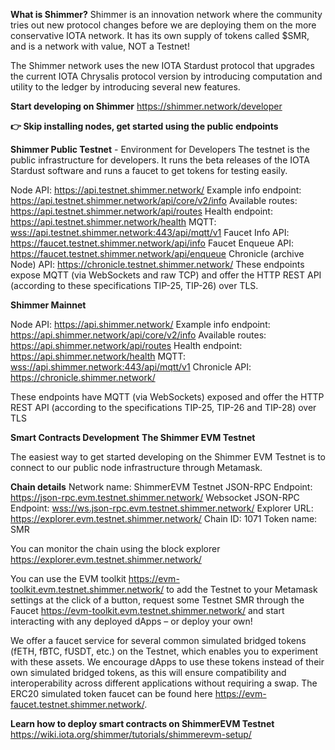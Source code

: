 **What is Shimmer?**
Shimmer is an innovation network where the community tries out new protocol changes before we are deploying them on the more conservative IOTA network. It has its own supply of tokens called $SMR, and is a network with value, NOT a Testnet!

The Shimmer network uses the new IOTA Stardust protocol that upgrades the current IOTA Chrysalis protocol version by introducing computation and utility to the ledger by introducing several new features.

**Start developing on Shimmer**
<https://shimmer.network/developer>

**👉  Skip installing nodes, get started using the public endpoints**

**Shimmer Public Testnet** - Environment for Developers
The testnet is the public infrastructure for developers. It runs the beta releases of the IOTA Stardust software and runs a faucet to get tokens for testing easily.

Node API: <https://api.testnet.shimmer.network/>
Example info endpoint: <https://api.testnet.shimmer.network/api/core/v2/info>
Available routes: <https://api.testnet.shimmer.network/api/routes>
Health endpoint: <https://api.testnet.shimmer.network/health>
MQTT: <wss://api.testnet.shimmer.network:443/api/mqtt/v1>
Faucet Info API: <https://faucet.testnet.shimmer.network/api/info>
Faucet Enqueue API: <https://faucet.testnet.shimmer.network/api/enqueue>
Chronicle (archive Node) API: <https://chronicle.testnet.shimmer.network/>
These endpoints expose MQTT (via WebSockets and raw TCP) and offer the HTTP REST API (according to these specifications TIP-25, TIP-26) over TLS.

**Shimmer Mainnet**

Node API: <https://api.shimmer.network/>
Example info endpoint: <https://api.shimmer.network/api/core/v2/info>
Available routes: <https://api.shimmer.network/api/routes>
Health endpoint: <https://api.shimmer.network/health>
MQTT: <wss://api.shimmer.network:443/api/mqtt/v1>
Chronicle API: <https://chronicle.shimmer.network/>

These endpoints have MQTT (via WebSockets) exposed and offer the HTTP REST API (according to the specifications TIP-25, TIP-26 and TIP-28) over TLS 

**Smart Contracts Development**
**The Shimmer EVM Testnet**

The easiest way to get started developing on the Shimmer EVM Testnet is to connect to our public node infrastructure through Metamask. 

**Chain details**
Network name: ShimmerEVM Testnet
JSON-RPC Endpoint: <https://json-rpc.evm.testnet.shimmer.network/>
Websocket JSON-RPC Endpoint: <wss://ws.json-rpc.evm.testnet.shimmer.network/>
Explorer URL: <https://explorer.evm.testnet.shimmer.network/>
Chain ID: 1071
Token name: SMR

You can monitor the chain using the block explorer <https://explorer.evm.testnet.shimmer.network/>

You can use the EVM toolkit <https://evm-toolkit.evm.testnet.shimmer.network/> to add the Testnet to your Metamask settings at the click of a button, request some Testnet SMR through the Faucet <https://evm-toolkit.evm.testnet.shimmer.network/> and start interacting with any deployed dApps – or deploy your own!

We offer a faucet service for several common simulated bridged tokens (fETH, fBTC, fUSDT, etc.) on the Testnet, which enables you to experiment with these assets. We encourage dApps to use these tokens instead of their own simulated bridged tokens, as this will ensure compatibility and interoperability across different applications without requiring a swap. The ERC20 simulated token faucet can be found here <https://evm-faucet.testnet.shimmer.network/>.

**Learn how to deploy smart contracts on ShimmerEVM Testnet**
<https://wiki.iota.org/shimmer/tutorials/shimmerevm-setup/>
